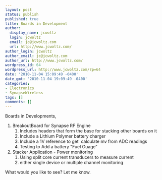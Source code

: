 ```yaml
---
layout: post
status: publish
published: true
title: Boards in Development
author:
  display_name: jcwoltz
  login: jcwoltz
  email: jc@jcwoltz.com
  url: http://www.jcwoltz.com/
author_login: jcwoltz
author_email: jc@jcwoltz.com
author_url: http://www.jcwoltz.com/
wordpress_id: 64
wordpress_url: http://www.jcwoltz.com/?p=64
date: '2010-11-04 15:09:49 -0400'
date_gmt: '2010-11-04 19:09:49 -0400'
categories:
- Electronics
- SynapseWireless
tags: []
comments: []
---
```

<p>Boards in Developments,</p>
<ol>
<li>BreakoutBoard for Synapse RF Engine
<ol>
<li>Includes headers that form the base for stacking other boards on it</li>
<li>Include a Lithium Polymer battery charger</li>
<li>Include a 1V reference to get  calculate mv from ADC readings</li>
<li>Testing to Add a battery "Fuel Guage"</li>
</ol>
</li>
<li>Stacker Application - Power monitoring
<ol>
<li>Using split core current transducers to measure current</li>
<li>either single device or multiple channel monitoring</li>
</ol>
</li>
</ol>
<p>What would you like to see? Let me know.</p>

